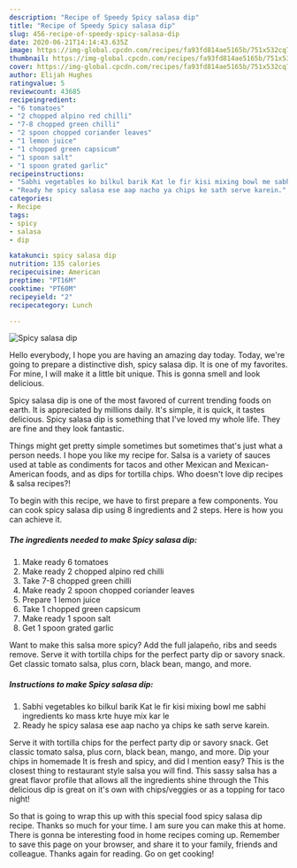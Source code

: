 ```yaml
---
description: "Recipe of Speedy Spicy salasa dip"
title: "Recipe of Speedy Spicy salasa dip"
slug: 456-recipe-of-speedy-spicy-salasa-dip
date: 2020-06-21T14:14:43.635Z
image: https://img-global.cpcdn.com/recipes/fa93fd814ae5165b/751x532cq70/spicy-salasa-dip-recipe-main-photo.jpg
thumbnail: https://img-global.cpcdn.com/recipes/fa93fd814ae5165b/751x532cq70/spicy-salasa-dip-recipe-main-photo.jpg
cover: https://img-global.cpcdn.com/recipes/fa93fd814ae5165b/751x532cq70/spicy-salasa-dip-recipe-main-photo.jpg
author: Elijah Hughes
ratingvalue: 5
reviewcount: 43685
recipeingredient:
- "6 tomatoes"
- "2 chopped alpino red chilli"
- "7-8 chopped green chilli"
- "2 spoon chopped coriander leaves"
- "1 lemon juice"
- "1 chopped green capsicum"
- "1 spoon salt"
- "1 spoon grated garlic"
recipeinstructions:
- "Sabhi vegetables ko bilkul barik Kat le fir kisi mixing bowl me sabhi ingredients ko mass krte huye mix kar le"
- "Ready he spicy salasa ese aap nacho ya chips ke sath serve karein."
categories:
- Recipe
tags:
- spicy
- salasa
- dip

katakunci: spicy salasa dip 
nutrition: 135 calories
recipecuisine: American
preptime: "PT16M"
cooktime: "PT60M"
recipeyield: "2"
recipecategory: Lunch

---
```



![Spicy salasa dip](https://img-global.cpcdn.com/recipes/fa93fd814ae5165b/751x532cq70/spicy-salasa-dip-recipe-main-photo.jpg)

Hello everybody, I hope you are having an amazing day today. Today, we're going to prepare a distinctive dish, spicy salasa dip. It is one of my favorites. For mine, I will make it a little bit unique. This is gonna smell and look delicious.

Spicy salasa dip is one of the most favored of current trending foods on earth. It is appreciated by millions daily. It's simple, it is quick, it tastes delicious. Spicy salasa dip is something that I've loved my whole life. They are fine and they look fantastic.

Things might get pretty simple sometimes but sometimes that&#39;s just what a person needs. I hope you like my recipe for. Salsa is a variety of sauces used at table as condiments for tacos and other Mexican and Mexican-American foods, and as dips for tortilla chips. Who doesn&#39;t love dip recipes &amp; salsa recipes?!


To begin with this recipe, we have to first prepare a few components. You can cook spicy salasa dip using 8 ingredients and 2 steps. Here is how you can achieve it.

<!--inarticleads1-->

##### The ingredients needed to make Spicy salasa dip:

1. Make ready 6 tomatoes
1. Make ready 2 chopped alpino red chilli
1. Take 7-8 chopped green chilli
1. Make ready 2 spoon chopped coriander leaves
1. Prepare 1 lemon juice
1. Take 1 chopped green capsicum
1. Make ready 1 spoon salt
1. Get 1 spoon grated garlic


Want to make this salsa more spicy? Add the full jalapeño, ribs and seeds remove. Serve it with tortilla chips for the perfect party dip or savory snack. Get classic tomato salsa, plus corn, black bean, mango, and more. 

<!--inarticleads2-->

##### Instructions to make Spicy salasa dip:

1. Sabhi vegetables ko bilkul barik Kat le fir kisi mixing bowl me sabhi ingredients ko mass krte huye mix kar le
1. Ready he spicy salasa ese aap nacho ya chips ke sath serve karein.


Serve it with tortilla chips for the perfect party dip or savory snack. Get classic tomato salsa, plus corn, black bean, mango, and more. Dip your chips in homemade It is fresh and spicy, and did I mention easy? This is the closest thing to restaurant style salsa you will find. This sassy salsa has a great flavor profile that allows all the ingredients shine through the This delicious dip is great on it&#39;s own with chips/veggies or as a topping for taco night! 

So that is going to wrap this up with this special food spicy salasa dip recipe. Thanks so much for your time. I am sure you can make this at home. There is gonna be interesting food in home recipes coming up. Remember to save this page on your browser, and share it to your family, friends and colleague. Thanks again for reading. Go on get cooking!
